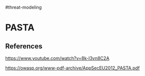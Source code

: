 #threat-modeling 

# PASTA


## References

https://www.youtube.com/watch?v=8k-I3vn8C2A

https://owasp.org/www-pdf-archive/AppSecEU2012_PASTA.pdf